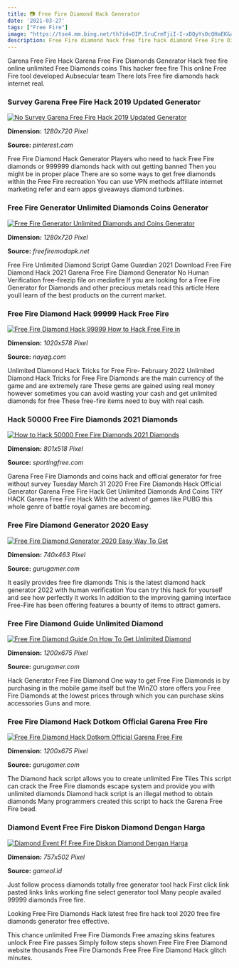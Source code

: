 ```yaml
---
title: 📷 Free Fire Diamond Hack Generator
date: '2021-03-27'
tags: ["Free Fire"]
image: "https://tse4.mm.bing.net/th?id=OIP.SruCrmTjiI-I-xDQyYs0cQHaEK&amp;pid=15.1"
description: Free Fire diamond hack free fire hack diamond Free Fire Diamond Hack Generator Free Fire is the ultimate survival shooter game available on mobile Each 10 mi
---
```




Garena Free Fire Hack Garena Free Fire Diamonds Generator Hack free fire online unlimited Free Diamonds coins This hacker free fire This online Free Fire tool developed Aubsecular team There lots Free fire diamonds hack internet real.



### Survey Garena Free Fire Hack 2019 Updated Generator 

[![No Survey Garena Free Fire Hack 2019 Updated Generator ](https://i.pinimg.com/originals/cc/f9/a3/ccf9a30c5ca55f5b9dfa39e4d2252b4d.jpg)](https://i.pinimg.com/originals/cc/f9/a3/ccf9a30c5ca55f5b9dfa39e4d2252b4d.jpg)


**Dimension:** _1280x720 Pixel_ 

**Source:** _pinterest.com_ 


Free Fire Diamond Hack Generator Players who need to hack Free Fire diamonds or 999999 diamonds hack with out getting banned Then you might be in proper place There are so some ways to get free diamonds within the Free Fire recreation You can use VPN methods affiliate internet marketing refer and earn apps giveaways diamond turbines.


### Free Fire Generator Unlimited Diamonds Coins Generator

[![Free Fire Generator  Unlimited Diamonds and Coins Generator](https://freefiremodapk.net/wp-content/uploads/2019/09/Free-Fire-Generator.jpg)](https://freefiremodapk.net/wp-content/uploads/2019/09/Free-Fire-Generator.jpg)


**Dimension:** _1280x720 Pixel_ 

**Source:** _freefiremodapk.net_ 


Free Fire Unlimited Diamond Script Game Guardian 2021 Download Free Fire Diamond Hack 2021 Garena Free Fire Diamond Generator No Human Verification free-firezip file on mediafire If you are looking for a Free Fire Generator for Diamonds and other precious metals read this article Here youll learn of the best products on the current market.


### Free Fire Diamond Hack 99999 Hack Free Fire 

[![Free Fire Diamond Hack 99999  How to Hack Free Fire in ](https://tricks.nayag.com/wp-content/uploads/2019/12/How-to-hack-free-fire-in-India-Garena-Free-Fire-Hack-Unlimited-Diamonds-Cheat.jpg)](https://tricks.nayag.com/wp-content/uploads/2019/12/How-to-hack-free-fire-in-India-Garena-Free-Fire-Hack-Unlimited-Diamonds-Cheat.jpg)


**Dimension:** _1020x578 Pixel_ 

**Source:** _nayag.com_ 


Unlimited Diamond Hack Tricks for Free Fire- February 2022 Unlimited Diamond Hack Tricks for Free Fire Diamonds are the main currency of the game and are extremely rare These gems are gained using real money however sometimes you can avoid wasting your cash and get unlimited diamonds for free These free-fire items need to buy with real cash.


###  Hack 50000 Free Fire Diamonds 2021 Diamonds 

[![How to Hack 50000 Free Fire Diamonds 2021  Diamonds ](https://sportingfree.com/wp-content/uploads/2021/05/How-to-Hack-50000-Free-Fire-Diamonds.jpg)](https://sportingfree.com/wp-content/uploads/2021/05/How-to-Hack-50000-Free-Fire-Diamonds.jpg)


**Dimension:** _801x518 Pixel_ 

**Source:** _sportingfree.com_ 


Garena Free Fire Diamonds and coins hack and official generator for free without survey Tuesday March 31 2020 Free Fire Diamonds Hack Official Generator Garena Free Fire Hack Get Unlimited Diamonds And Coins TRY HACK Garena Free Fire Hack With the advent of games like PUBG this whole genre of battle royal games are becoming.


### Free Fire Diamond Generator 2020 Easy 

[![Free Fire Diamond Generator 2020  Easy Way To Get ](https://img.gurugamer.com/resize/740x-/2020/06/26/you-will-get-diamonds-for-free-56fa.jpg)](https://img.gurugamer.com/resize/740x-/2020/06/26/you-will-get-diamonds-for-free-56fa.jpg)


**Dimension:** _740x463 Pixel_ 

**Source:** _gurugamer.com_ 


It easily provides free fire diamonds This is the latest diamond hack generator 2022 with human verification You can try this hack for yourself and see how perfectly it works In addition to the improving gaming interface Free-Fire has been offering features a bounty of items to attract gamers.


### Free Fire Diamond Guide Unlimited Diamond

[![Free Fire Diamond Guide On How To Get Unlimited Diamond](https://img.gurugamer.com/resize/1200x-/2019/10/14/free-fire-generator-2493.jpg)](https://img.gurugamer.com/resize/1200x-/2019/10/14/free-fire-generator-2493.jpg)


**Dimension:** _1200x675 Pixel_ 

**Source:** _gurugamer.com_ 


Hack Generator Free Fire Diamond One way to get Free Fire Diamonds is by purchasing in the mobile game itself but the WinZO store offers you Free Fire Diamonds at the lowest prices through which you can purchase skins accessories Guns and more.


### Free Fire Diamond Hack Dotkom Official Garena Free Fire 

[![Free Fire Diamond Hack Dotkom Official Garena Free Fire ](https://img.gurugamer.com/resize/1200x-/2020/09/22/the-single-paty-2020-09-22t103651-063-2746.png)](https://img.gurugamer.com/resize/1200x-/2020/09/22/the-single-paty-2020-09-22t103651-063-2746.png)


**Dimension:** _1200x675 Pixel_ 

**Source:** _gurugamer.com_ 


The Diamond hack script allows you to create unlimited Fire Tiles This script can crack the Free Fire diamonds escape system and provide you with unlimited diamonds Diamond hack script is an illegal method to obtain diamonds Many programmers created this script to hack the Garena Free Fire bead.


### Diamond Event Free Fire Diskon Diamond Dengan Harga 

[![Diamond Event Ff Free Fire  Diskon Diamond Dengan Harga ](https://www.gameol.id/wp-content/uploads/2020/06/Diamond-Event-Ff-Free-Fire.jpg)](https://www.gameol.id/wp-content/uploads/2020/06/Diamond-Event-Ff-Free-Fire.jpg)


**Dimension:** _757x502 Pixel_ 

**Source:** _gameol.id_ 



Just follow process diamonds totally free generator tool hack First click link pasted links links working fine select generator tool Many people availed 99999 diamonds Free fire.


Looking Free Fire Diamonds Hack latest free fire hack tool 2020 free fire diamonds generator free effective.


This chance unlimited Free Fire Diamonds Free amazing skins features unlock Free Fire passes Simply follow steps shown Free Fire Free Diamond website thousands Free Fire Diamonds Free Free Fire Diamond Hack glitch minutes.




